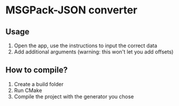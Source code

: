 # MSGPack-JSON converter
## Usage
1. Open the app, use the instructions to input the correct data
2. Add additional arguments (warning: this won't let you add offsets)
## How to compile?
1. Create a build folder
2. Run CMake
3. Compile the project with the generator you chose
